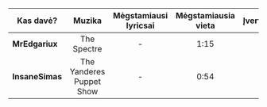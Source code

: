 
| Kas davė?       |   Muzika   | Mėgstamiausi lyricsai | Mėgstamiausia vieta | Įvertinimas |
| --------------- |:----------:|:---------------------:|:-------------------:|:-----------:|
| **MrEdgariux**  | The Spectre | -                     | 1:15                | 5            |
| **InsaneSimas** | The Yanderes Puppet Show   | -                      | 0:54                    | 6            |

